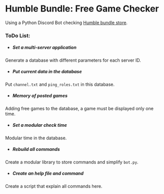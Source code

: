 ﻿# Humble Bundle: Free Game Checker
Using a Python Discord Bot checking 
[Humble bundle store](https://www.humblebundle.com/store/search?sort=discount).


### ToDo List:
* ##### Set a multi-server application
Generate a database with different parameters for each server ID.
* ##### Put current data in the database
Put `channel.txt` and `ping_roles.txt` in this database.
* ##### Memory of posted games
Adding free games to the database, a game must be displayed only one time.
* ##### Set a modular check time 
Modular time in the database.
* ##### Rebuild all commands
Create a modular library to store commands and simplify `bot.py`.
* ##### Create an help file and command
Create a script that explain all commands here.
